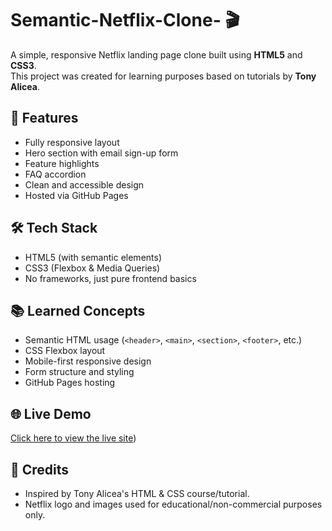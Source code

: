 # Semantic-Netflix-Clone- 🎬


A simple, responsive Netflix landing page clone built using **HTML5** and **CSS3**.  
This project was created for learning purposes based on tutorials by **Tony Alicea**.

## 🚀 Features

- Fully responsive layout
- Hero section with email sign-up form
- Feature highlights
- FAQ accordion
- Clean and accessible design
- Hosted via GitHub Pages


## 🛠️ Tech Stack

- HTML5 (with semantic elements)
- CSS3 (Flexbox & Media Queries)
- No frameworks, just pure frontend basics

## 📚 Learned Concepts

- Semantic HTML usage (`<header>`, `<main>`, `<section>`, `<footer>`, etc.)
- CSS Flexbox layout
- Mobile-first responsive design
- Form structure and styling
- GitHub Pages hosting

## 🌐 Live Demo

[Click here to view the live site](https://mr-ro-bo-t.github.io/Semantic-Netflix-Clone/))

## 🙏 Credits

- Inspired by Tony Alicea's HTML & CSS course/tutorial.
- Netflix logo and images used for educational/non-commercial purposes only.


